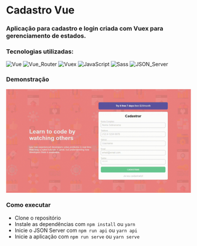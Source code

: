 # Cadastro Vue

### Aplicação para cadastro e login criada com Vuex para gerenciamento de estados.

### Tecnologias utilizadas: 

![Vue](https://img.shields.io/badge/Vue.js-35495E?style=for-the-badge&logo=vue.js&logoColor=4FC08D)
![Vue_Router](https://img.shields.io/badge/Vue_Router-35495E?style=for-the-badge&logo=vue.js&logoColor=4FC08D)
![Vuex](https://img.shields.io/badge/Vuex-35495E?style=for-the-badge&logo=vue.js&logoColor=4FC08D)
![JavaScript](https://img.shields.io/badge/JavaScript-F7DF1E?style=for-the-badge&logo=javascript&logoColor=black)
![Sass](https://img.shields.io/badge/Sass-CC6699?style=for-the-badge&logo=sass&logoColor=white)
![JSON_Server](https://img.shields.io/badge/Json_Server-F7DF1E?style=for-the-badge&logo=json&logoColor=black)

### Demonstração

<p align="center">
    <img align="center" src="./ref/demonstration.gif" alt="GIF de demonstração da aplicação">
</p>

### Como executar

- Clone o repositório
- Instale as dependências com `npm install` ou `yarn`
- Inicie o JSON Server com `npm run api` ou `yarn api`
- Inicie a aplicação com `npm run serve` ou `yarn serve`